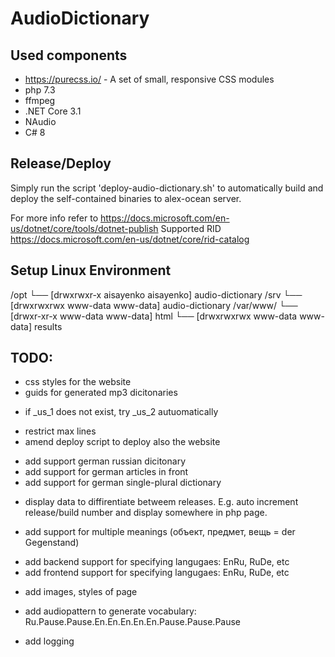 ﻿# AudioDictionary

Used components
---------------
- https://purecss.io/ - A set of small, responsive CSS modules
- php 7.3
- ffmpeg
- .NET Core 3.1
- NAudio
- C# 8


Release/Deploy
-------
Simply run the script 'deploy-audio-dictionary.sh' to automatically build and deploy the self-contained binaries to alex-ocean server.

For more info refer to https://docs.microsoft.com/en-us/dotnet/core/tools/dotnet-publish
Supported RID https://docs.microsoft.com/en-us/dotnet/core/rid-catalog

Setup Linux Environment
-----------------------
/opt
└── [drwxrwxr-x aisayenko aisayenko]  audio-dictionary
/srv
└── [drwxrwxrwx www-data www-data]  audio-dictionary
/var/www/
└── [drwxr-xr-x www-data www-data]  html
    └── [drwxrwxrwx www-data www-data]  results


TODO:
-----
+ css styles for the website
+ guids for generated mp3 dicitonaries
- if _us_1 does not exist, try _us_2 autuomatically
+ restrict max lines
+ amend deploy script to deploy also the website
- add support german russian dicitonary
- add support for german articles in front
- add support for german single-plural dictionary
+ display data to diffirentiate betweem releases. E.g. auto increment release/build number and display somewhere in php page.
- add support for multiple meanings (объект, предмет, вещь = der Gegenstand)
+ add backend support for specifying langugaes: EnRu, RuDe, etc
+ add frontend support for specifying langugaes: EnRu, RuDe, etc
- add images, styles of page
+ add audiopattern to generate vocabulary: Ru.Pause.Pause.En.En.En.En.En.Pause.Pause.Pause
- add logging